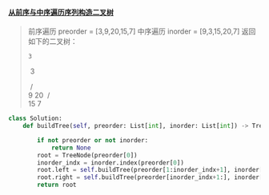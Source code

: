 #### [从前序与中序遍历序列构造二叉树](https://leetcode-cn.com/problems/construct-binary-tree-from-preorder-and-inorder-traversal/)

> 前序遍历 preorder = [3,9,20,15,7]
> 中序遍历 inorder = [9,3,15,20,7]
> 返回如下的二叉树：
>
>     3
> ​	 3
>
> ​	/ \
>   9  20
> ​    /  \
>    15   7

```python
class Solution:
    def buildTree(self, preorder: List[int], inorder: List[int]) -> TreeNode:

        if not preorder or not inorder:
            return None
        root = TreeNode(preorder[0])
        inorder_indx = inorder.index(preorder[0])
        root.left = self.buildTree(preorder[1:inorder_indx+1], inorder[:inorder_indx])
        root.right = self.buildTree(preorder[inorder_indx+1:], inorder[inorder_indx+1:])
        return root
```

